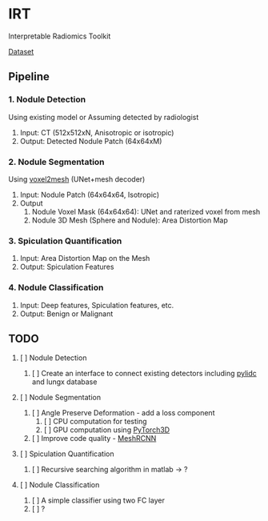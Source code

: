 # IRT
Interpretable Radiomics Toolkit

[Dataset](https://mskcc.ent.box.com/s/w9n5ypo48pq3h5lkxwva5vlnwmxzbc05)

## Pipeline
### 1. Nodule Detection
Using existing model or Assuming detected by radiologist
1. Input: CT (512x512xN, Anisotropic or isotropic)  
2. Output: Detected Nodule Patch (64x64xM)


### 2. Nodule Segmentation
Using [voxel2mesh](external/voxel2mesh) (UNet+mesh decoder)
 1. Input: Nodule Patch (64x64x64, Isotropic) 
 2. Output
    1. Nodule Voxel Mask (64x64x64): UNet and raterized voxel from mesh
    2. Nodule 3D Mesh (Sphere and Nodule): Area Distortion Map


### 3. Spiculation Quantification
 1. Input: Area Distortion Map on the Mesh
 2. Output: Spiculation Features


### 4. Nodule Classification
 1. Input: Deep features, Spiculation features, etc.  
 2. Output: Benign or Malignant


## TODO
1. [ ] Nodule Detection
    1. [ ] Create an interface to connect existing detectors including [pylidc](https://pylidc.github.io/) and lungx database
2. [ ] Nodule Segmentation
   1. [ ] Angle Preserve Deformation - add a loss component
      1. [ ] CPU computation for testing
      2. [ ] GPU computation using [PyTorch3D](https://pytorch3d.org/)
   2. [ ] Improve code quality - [MeshRCNN](https://github.com/facebookresearch/meshrcnn)
3. [ ] Spiculation Quantification 
   1. [ ] Recursive searching algorithm in matlab -> ?

4. [ ] Nodule Classification
   1. [ ] A simple classifier using two FC layer
   2. [ ] ?

